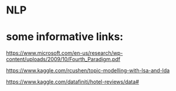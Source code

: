 # NLP
# some informative links: 
https://www.microsoft.com/en-us/research/wp-content/uploads/2009/10/Fourth_Paradigm.pdf

https://www.kaggle.com/rcushen/topic-modelling-with-lsa-and-lda

https://www.kaggle.com/datafiniti/hotel-reviews/data#
